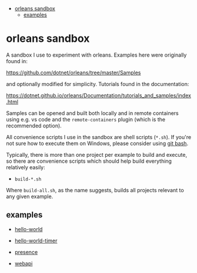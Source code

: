 - [orleans sandbox](#orleans-sandbox)
  - [examples](#examples)

# orleans sandbox

A sandbox I use to experiment with orleans. Examples here were originally found in:

https://github.com/dotnet/orleans/tree/master/Samples

and optionally modified for simplicity. Tutorials found in the documentation:

https://dotnet.github.io/orleans/Documentation/tutorials_and_samples/index.html

Samples can be opened and built both locally and in remote containers using e.g. vs code and the `remote-containers` plugin (which is the recommended option).

All convenience scripts I use in the sandbox are shell scripts (`*.sh`). If you're not sure how to execute them on Windows, please consider using [git bash](https://git-scm.com/).

Typically, there is more than one project per example to build and execute, so there are convenience scripts which should help build everything relatively easily:

* `build-*.sh`

Where `build-all.sh`, as the name suggests, builds all projects relevant to any given example.

## examples

* [hello-world](./hello-world/)

* [hello-world-timer](./hello-world-timer/)

* [presence](./presence/)

* [webapi](./webapi/)